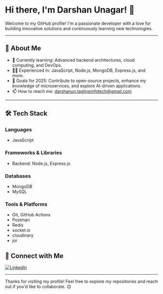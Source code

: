 # Hi there, I'm Darshan Unagar! 👋

Welcome to my GitHub profile! I'm a passionate developer with a love for building innovative solutions and continuously learning new technologies.

---

## 🚀 About Me

- 🌱 Currently learning: Advanced backend architectures, cloud computing, and DevOps.
- 👨‍💻 Experienced in: JavaScript, Node.js, MongoDB, Express.js, and more.
- 🎯 Goals for 2025: Contribute to open-source projects, enhance my knowledge of microservices, and explore AI-driven applications.
- 📫 How to reach me: [darshanun.taglineinfotech@gmail.com](mailto:darshanun.taglineinfotech@gmail.com)

---

## 🛠️ Tech Stack

### Languages
- JavaScript 

### Frameworks & Libraries
- Backend: Node.js, Express.js

### Databases
- MongoDB
- MySQL

### Tools & Platforms
- Git, GitHub Actions
- Postman
- Redis
- socket.io
- cloudinary
- joi


## 🔗 Connect with Me

[![LinkedIn](https://img.shields.io/badge/LinkedIn-0077B5?style=for-the-badge&logo=linkedin&logoColor=white)]([https://linkedin.com/in/your-linkedin-profile](https://in.linkedin.com/in/darshan-unagar-85260526b))

---

Thanks for visiting my profile! Feel free to explore my repositories and reach out if you'd like to collaborate. 😊
